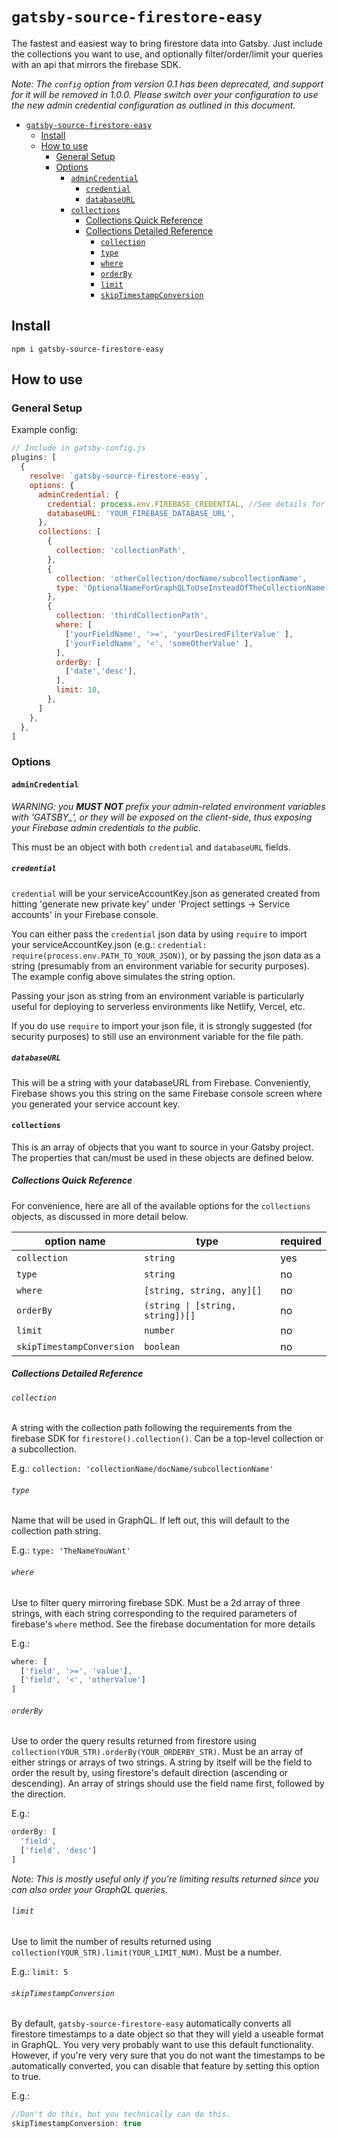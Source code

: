 # `gatsby-source-firestore-easy`

The fastest and easiest way to bring firestore data into Gatsby. Just include the collections you want to use, and optionally filter/order/limit your queries with an api that mirrors the firebase SDK.

*Note: The `config` option from version 0.1 has been deprecated, and support for it will be removed in 1.0.0. Please switch over your configuration to use the new admin credential configuration as outlined in this document.*

- [`gatsby-source-firestore-easy`](#gatsby-source-firestore-easy)
  - [Install](#install)
  - [How to use](#how-to-use)
    - [General Setup](#general-setup)
    - [Options](#options)
      - [`adminCredential`](#admincredential)
        - [`credential`](#credential)
        - [`databaseURL`](#databaseurl)
      - [`collections`](#collections)
        - [Collections Quick Reference](#collections-quick-reference)
        - [Collections Detailed Reference](#collections-detailed-reference)
          - [`collection`](#collection)
          - [`type`](#type)
          - [`where`](#where)
          - [`orderBy`](#orderby)
          - [`limit`](#limit)
          - [`skipTimestampConversion`](#skiptimestampconversion)


## Install

`npm i gatsby-source-firestore-easy`

## How to use

### General Setup

Example config:
```javascript
// Include in gatsby-config.js
plugins: [
  {
    resolve: `gatsby-source-firestore-easy`,
    options: {
      adminCredential: {
        credential: process.env.FIREBASE_CREDENTIAL, //See details for this option
        databaseURL: 'YOUR_FIREBASE_DATABASE_URL',
      },
      collections: [
        {
          collection: 'collectionPath',
        },
        {
          collection: 'otherCollection/docName/subcollectionName',
          type: 'OptionalNameForGraphQLToUseInsteadOfTheCollectionName',
        },
        {
          collection: 'thirdCollectionPath',
          where: [
            ['yourFieldName', '>=', 'yourDesiredFilterValue' ],
            ['yourFieldName', '<', 'someOtherValue' ],
          ],
          orderBy: [
            ['date','desc'],
          ],
          limit: 10,
        },
      ]
    },
  },
]
```

### Options

#### `adminCredential`

*WARNING: you **MUST NOT** prefix your admin-related environment variables with 'GATSBY_', or they will be exposed on the client-side, thus exposing your Firebase admin credentials to the public.*

This must be an object with both `credential` and `databaseURL` fields.

##### `credential`
`credential` will be your serviceAccountKey.json as generated created from hitting 'generate new private key' under 'Project settings -> Service accounts' in your Firebase console.

You can either pass the `credential` json data by using `require` to import your serviceAccountKey.json (e.g.: `credential: require(process.env.PATH_TO_YOUR_JSON)`), or by passing the json data as a string (presumably from an environment variable for security purposes). The example config above simulates the string option.

Passing your json as string from an environment variable is particularly useful for deploying to serverless environments like Netlify, Vercel, etc.

If you do use `require` to import your json file, it is strongly suggested (for security purposes) to still use an environment variable for the file path.

##### `databaseURL`
This will be a string with your databaseURL from Firebase. Conveniently, Firebase shows you this string on the same Firebase console screen where you generated your service account key.


#### `collections`
This is an array of objects that you want to source in your Gatsby project. The properties that can/must be used in these objects are defined below.

##### Collections Quick Reference

For convenience, here are all of the available options for the `collections` objects, as discussed in more detail below.

|          option name     |              type              |required|
|--------------------------|--------------------------------|--------|
|`collection`              |`string`                        |yes     |
|`type`                    |`string`                        |no      |
|`where`                   |`[string, string, any][]`       |no      |
|`orderBy`                 |`(string \| [string, string])[]`|no      |
|`limit`                   |`number`                        |no      |
|`skipTimestampConversion` |`boolean`                       |no      |

##### Collections Detailed Reference
###### `collection`
A string with the collection path following the requirements from the firebase SDK for `firestore().collection()`. Can be a top-level collection or a subcollection.

E.g.: `collection: 'collectionName/docName/subcollectionName'`

###### `type`
Name that will be used in GraphQL. If left out, this will default to the collection path string.

E.g.: `type: 'TheNameYouWant'`

###### `where`
Use to filter query mirroring firebase SDK. Must be a 2d array of three strings, with each string corresponding to the required parameters of firebase's `where` method. See the firebase documentation for more details

E.g.:
```javascript
where: [
  ['field', '>=', 'value'],
  ['field', '<', 'otherValue']
]
```

###### `orderBy`
Use to order the query results returned from firestore using `collection(YOUR_STR).orderBy(YOUR_ORDERBY_STR)`. Must be an array of either strings or arrays of two strings. A string by itself will be the field to order the result by, using firestore's default direction (ascending or descending). An array of strings should use the field name first, followed by the direction.

E.g.:
```javascript
orderBy: [
  'field',
  ['field', 'desc']
]
```

*Note: This is mostly useful only if you're limiting results returned since you can also order your GraphQL queries.*

###### `limit`
Use to limit the number of results returned using `collection(YOUR_STR).limit(YOUR_LIMIT_NUM)`. Must be a number.

E.g.: `limit: 5`

###### `skipTimestampConversion`
By default, `gatsby-source-firestore-easy` automatically converts all firestore timestamps to a date object so that they will yield a useable format in GraphQL. You very very probably want to use this default functionality. However, if you're very very sure that you do not want the timestamps to be automatically converted, you can disable that feature by setting this option to true.

E.g.:
```javascript
//Don't do this, but you technically can do this.
skipTimestampConversion: true
```